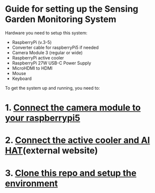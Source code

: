 # Guide for setting up the Sensing Garden Monitoring System


Hardware you need to setup this system: 
- RaspberryPi (v.3-5)
- Converter cable for raspberryPi5 if needed
- Camera Module 3 (regular or wide)
- RaspberryPi active cooler
- RaspberryPi 27W USB-C Power Supply
- MicroHDMI to HDMI
- Mouse
- Keyboard

To get the system up and running, you need to:
# 1. [Connect the camera module to your raspberrypi5](documentation/raspberrypi_setup.md)
# 2. [Connect the active cooler and AI HAT](https://www.raspberrypi.com/documentation/accessories/ai-hat-plus.html)(external website)
# 3. [Clone this repo and setup the environment](documentation/environment_setup.md)






